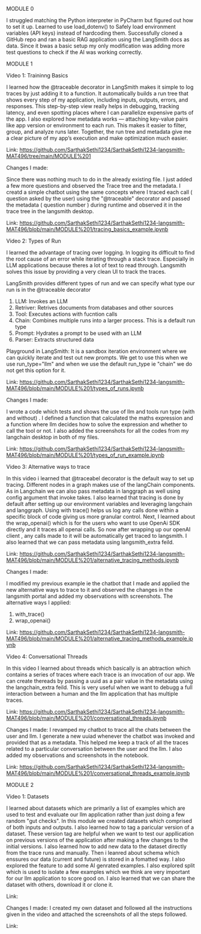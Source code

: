 MODULE 0

I struggled matching the Python interpreter in PyCharm but figured out how to set it up.
Learned to use load_dotenv() to Safely load environment variables (API keys) instead of hardcoding them.
Successfully cloned a GitHub repo and ran a basic RAG application using the LangSmith docs as data.
Since it bwas a basic setup my only modification was adding more test questions to check if the AI was working correctly.

MODULE 1

Video 1: Traininng Basics

I learned how the @traceable decorator in LangSmith makes it simple to log traces by just adding it to a function. It automatically builds a run tree that shows every step of my application, including inputs, outputs, errors, and responses. This step-by-step view really helps in debugging, tracking latency, and even spotting places where I can parallelize expensive parts of the app. I also explored how metadata works — attaching key-value pairs like app version or environment to each run. This makes it easier to filter, group, and analyze runs later. Together, the run tree and metadata give me a clear picture of my app’s execution and make optimization much easier.

Link: https://github.com/SarthakSethi1234/SarthakSethi1234-langsmith-MAT496/tree/main/MODULE%201

Changes I made: 

Since there was nothing much to do in the already existing file. I just added a few more questions and observed the Trace tree and the metadata. I creatd a simple chatbot using the same concepts where I traced each call ( question asked by the user) using the "@traceable" decorator and passed the metadata ( question number ) during runtime and observed it in the trace tree in the langsmith desktop.

Link: https://github.com/SarthakSethi1234/SarthakSethi1234-langsmith-MAT496/blob/main/MODULE%201/tracing_basics_example.ipynb

Video 2: Types of Run

I learned the advantage of tracing over logging. In logging its difficult to find the root cause of an error while iterating through a stack trace. Especially in LLM applications because theres a lot of text to read through. Langsmith solves this issue by providing a very clean UI to track the traces.

LangSmith provides different types of run and we can specify what type our run is in the @traceable decorator
1. LLM: Invokes an LLM
2. Retriver: Retrives documents from databases and other sources
3. Tool: Executes actions with fucntion calls
4. Chain: Combines multiple runs into a larger process. This is a default run type
5. Prompt: Hydrates a prompt to be used with an LLM
6. Parser: Extracts structured data

Playground in LangSmith: It is a sandbox iteration environment where we can quickly iterate and test out new prompts. We get to use this when we use run_type="llm" and when we use the default run_type ie "chain" we do not get this option for it.

Link: https://github.com/SarthakSethi1234/SarthakSethi1234-langsmith-MAT496/blob/main/MODULE%201/types_of_runs.ipynb

Changes I made:

I wrote a code which tests and shows the use of llm and tools run type (with and without) . I defined a function that calculated the maths expression and a function where llm decides how to solve the expression and whether to call the tool or not. I also added the screenshots for all the codes from my langchain desktop in both of my files.

Link: https://github.com/SarthakSethi1234/SarthakSethi1234-langsmith-MAT496/blob/main/MODULE%201/types_of_run_example.ipynb

Video 3: Alternative ways to trace

In this video i learned that @traceabel decorator is the default way to set up tracing. Different nodes in a graph makes use of the langChain components. As in Langchain we can also pass metadata in langgraph as well using config argument that invoke takes. I also learned that tracing is done by default after setting up our environment variables and leveraging langchain and langgraph. Using with trace() helps us log any calls done within a specific block of code giving us more granular control. Next, I learned about the wrap_openai() which is for the users who want to use OpenAi SDK directly and it traces all openai calls. So now after wrapping up our openAI client , any calls made to it will be automatically get traced to langsmith. I also learned that we can pass metadata using langsmith_extra feild.

Link: https://github.com/SarthakSethi1234/SarthakSethi1234-langsmith-MAT496/blob/main/MODULE%201/alternative_tracing_methods.ipynb

Changes I made:

I modified my previous example ie the chatbot that I made and applied the new alternative ways to trace to it and observed the changes in the langsmith portal and added my observations with screenshots.
The alternative ways I applied: 
1. with_trace()
2. wrap_openai()

Link: https://github.com/SarthakSethi1234/SarthakSethi1234-langsmith-MAT496/blob/main/MODULE%201/alternative_tracing_methods_example.ipynb

Video 4: Conversational Threads

In this video I learned about threads which basically is an abtraction which contains a series of traces where each trace is an invocation of our app. We can create thereads by passing a uuid as a pair value in the metadata using the langchain_extra feild. This is very useful when we want to debugg a full interaction between a human and the llm application that has multiple traces.

Link: https://github.com/SarthakSethi1234/SarthakSethi1234-langsmith-MAT496/blob/main/MODULE%201/conversational_threads.ipynb

Changes I made:
I revamped my chatbot to trace all the chats between the user and llm. I generate a new uuiad whenever the chatbot was invoked and provided that as a metadata. This helped me keep a track of all the traces related to a particular conversation between the user and the llm. I also added my observations and screenshots in the notebook.

Link: https://github.com/SarthakSethi1234/SarthakSethi1234-langsmith-MAT496/blob/main/MODULE%201/conversational_threads_example.ipynb

MODULE 2

Video 1: Datasets

I learned about datasets which are primarily a list of examples which are used to test and evaluate our llm application rather than just doing a few random "gut checks". In this module we created datasets which comprised of both inputs and outputs. I also learned how to tag a paricular version of a dataset. These version tag are helpful when we want to test our appllication on previous versions of the application after making a few changes to the initial versions. I also learned how to add new data to the dataset directly from the trace runs and manually. Then i leanred about schema which enssures our data (current and future) is stored in a fomatted way. I also explored the feature to add some AI genrated examples. I also explored split which is used to isolate a few examples which we think are very important for our llm application to score good on. I also learned that we can share the dataset with others, download it or clone it.

Link: 

Changes I made:
I created my own dataset and followed all the instructions given in the video and attached the screenshots of all the steps followed.

Link: 


